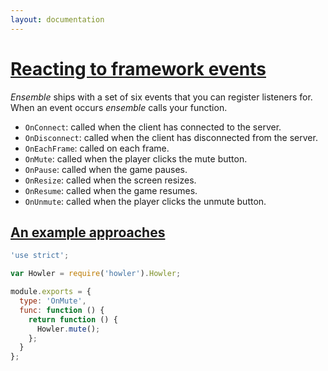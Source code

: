 ```yaml
---
layout: documentation
---
```

# [Reacting to framework events](#reacting-to-framework-events)

*Ensemble* ships with a set of six events that you can register listeners for. When an event occurs *ensemble* calls your function.

- `OnConnect`: called when the client has connected to the server.
- `OnDisconnect`: called when the client has disconnected from the server.
- `OnEachFrame`: called on each frame.
- `OnMute`: called when the player clicks the mute button.
- `OnPause`: called when the game pauses.
- `OnResize`: called when the screen resizes.
- `OnResume`: called when the game resumes.
- `OnUnmute`: called when the player clicks the unmute button.

## [An example approaches](#an-example-approaches)
~~~javascript
'use strict';

var Howler = require('howler').Howler;

module.exports = {
  type: 'OnMute',
  func: function () {
    return function () {
      Howler.mute();
    };
  }
};
~~~